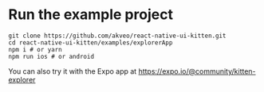 # Run the example project

```
git clone https://github.com/akveo/react-native-ui-kitten.git
cd react-native-ui-kitten/examples/explorerApp
npm i # or yarn
npm run ios # or android
```

You can also try it with the Expo app at https://expo.io/@community/kitten-explorer